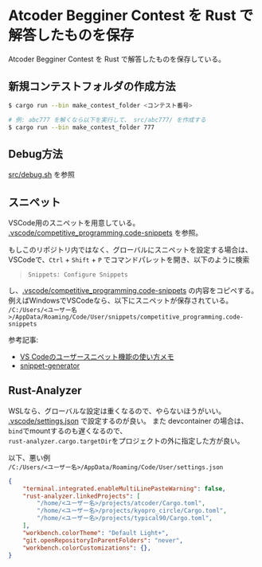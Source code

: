 # Atcoder Begginer Contest を Rust で解答したものを保存
Atcoder Begginer Contest を Rust で解答したものを保存している。  

## 新規コンテストフォルダの作成方法
```sh
$ cargo run --bin make_contest_folder <コンテスト番号>

# 例: abc777 を解くなら以下を実行して、 src/abc777/ を作成する
$ cargo run --bin make_contest_folder 777
```

## Debug方法
[src/debug.sh](src/debug.sh) を参照  

## スニペット
VSCode用のスニペットを用意している。 [.vscode/competitive_programming.code-snippets](.vscode/competitive_programming.code-snippets) を参照。  

もしこのリポジトリ内ではなく、グローバルにスニペットを設定する場合は、VSCodeで、`Ctrl` + `Shift` + `P` でコマンドパレットを開き、以下のように検索  
> `Snippets: Configure Snippets`

し、[.vscode/competitive_programming.code-snippets](.vscode/competitive_programming.code-snippets) の内容をコピペする。  
例えばWindowsでVSCodeなら、以下にスニペットが保存されている。  
`/C:/Users/<ユーザー名>/AppData/Roaming/Code/User/snippets/competitive_programming.code-snippets`

参考記事:
- [VS Codeのユーザースニペット機能の使い方メモ](https://qiita.com/12345/items/97ba616d530b4f692c97)  
- [snippet-generator](https://snippet-generator.app/?description=&tabtrigger=&snippet=&mode=vscode)  


## Rust-Analyzer
WSLなら、グローバルな設定は重くなるので、やらないほうがいい。  
[.vscode/settings.json](.vscode/settings.json) で設定するのが良い。
また devcontainer の場合は、`bind`でmountするのも遅くなるので、  
`rust-analyzer.cargo.targetDir`をプロジェクトの外に指定した方が良い。   

以下、悪い例  
`/C:/Users/<ユーザー名>/AppData/Roaming/Code/User/settings.json`  
```json
{
    "terminal.integrated.enableMultiLinePasteWarning": false,
    "rust-analyzer.linkedProjects": [
        "/home/<ユーザー名>/projects/atcoder/Cargo.toml",
        "/home/<ユーザー名>/projects/kyopro_circle/Cargo.toml",
        "/home/<ユーザー名>/projects/typical90/Cargo.toml",
    ],
    "workbench.colorTheme": "Default Light+",
    "git.openRepositoryInParentFolders": "never",
    "workbench.colorCustomizations": {},
}
```